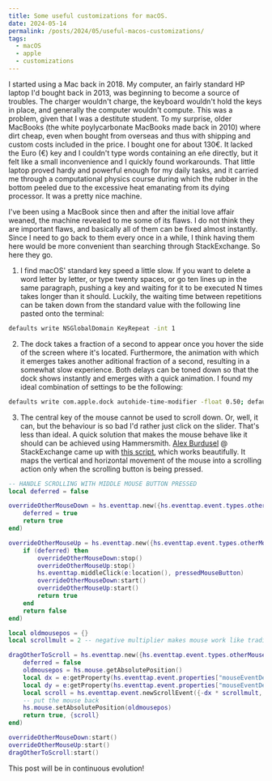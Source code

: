 ```yaml
---
title: Some useful customizations for macOS.
date: 2024-05-14
permalink: /posts/2024/05/useful-macos-customizations/
tags:
  - macOS
  - apple
  - customizations
---
```


I started using a Mac back in 2018. My computer, an fairly standard HP laptop I'd bought back in 2013, was beginning to become a source of troubles. The charger wouldn't charge, the keyboard wouldn't hold the keys in place, and generally the computer wouldn't compute. This was a problem, given that I was a destitute student. To my surprise, older MacBooks (the white poylycarbonate MacBooks made back in 2010) where dirt cheap, even when bought from overseas and thus with shipping and custom costs included in the price. I bought one for about 130€. It lacked the Euro (€) key and I couldn't type words containing an eñe directly, but it felt like a small inconvenience and I quickly found workarounds. That little laptop proved hardy and powerful enough for my daily tasks, and it carried me through a computational physics course during which the rubber in the bottom peeled due to the excessive heat emanating from its dying processor. It was a pretty nice machine.

I've been using a MacBook since then and after the initial love affair weaned, the machine revealed to me some of its flaws. I do not think they are important flaws, and basically all of them can be fixed almost instantly. Since I need to go back to them every once in a while, I think having them here would be more convenient than searching through StackExchange. So here they go.

1. I find macOS' standard key speed a little slow. If you want to delete a word letter by letter, or type twenty spaces, or go ten lines up in the same paragraph, pushing a key and waiting for it to be executed N times takes longer than it should. Luckily, the waiting time between repetitions can be taken down from the standard value with the following line pasted onto the terminal:
```bash
defaults write NSGlobalDomain KeyRepeat -int 1
```

2. The dock takes a fraction of a second to appear once you hover the side of the screen where it's located. Furthermore, the animation with which it emerges takes another aditional fraction of a second, resulting in a somewhat slow experience. Both delays can be toned down so that the dock shows instantly and emerges with a quick animation. I found my ideal combination of settings to be the following:
```bash
defaults write com.apple.dock autohide-time-modifier -float 0.50; defaults write com.apple.dock autohide-delay -float 0; killall Dock
```

3. The central key of the mouse cannot be used to scroll down. Or, well, it can, but the behaviour is so bad I'd rather just click on the slider. That's less than ideal. A quick solution that makes the mouse behave like it should can be achieved using Hammersmith. [Alex Burdusel](https://superuser.com/users/219382/alex-burdusel) @ StackExchange came up with [this script](https://superuser.com/questions/303424/can-i-enable-scrolling-with-middle-button-drag-in-os-x), which works beautifully. It maps the vertical and horizontal movement of the mouse into a scrolling action only when the scrolling button is being pressed.

```lua
-- HANDLE SCROLLING WITH MIDDLE MOUSE BUTTON PRESSED
local deferred = false

overrideOtherMouseDown = hs.eventtap.new({hs.eventtap.event.types.otherMouseDown}, function(e)
    deferred = true
    return true
end)

overrideOtherMouseUp = hs.eventtap.new({hs.eventtap.event.types.otherMouseUp}, function(e)
    if (deferred) then
        overrideOtherMouseDown:stop()
        overrideOtherMouseUp:stop()
        hs.eventtap.middleClick(e:location(), pressedMouseButton)
        overrideOtherMouseDown:start()
        overrideOtherMouseUp:start()
        return true
    end
    return false
end)

local oldmousepos = {}
local scrollmult = 2 -- negative multiplier makes mouse work like traditional scrollwheel, for macOS, use positive number.

dragOtherToScroll = hs.eventtap.new({hs.eventtap.event.types.otherMouseDragged}, function(e)
    deferred = false
    oldmousepos = hs.mouse.getAbsolutePosition()
    local dx = e:getProperty(hs.eventtap.event.properties["mouseEventDeltaX"])
    local dy = e:getProperty(hs.eventtap.event.properties["mouseEventDeltaY"])
    local scroll = hs.eventtap.event.newScrollEvent({-dx * scrollmult, -dy * scrollmult}, {}, "pixel")
    -- put the mouse back
    hs.mouse.setAbsolutePosition(oldmousepos)
    return true, {scroll}
end)

overrideOtherMouseDown:start()
overrideOtherMouseUp:start()
dragOtherToScroll:start()
```

This post will be in continuous evolution!